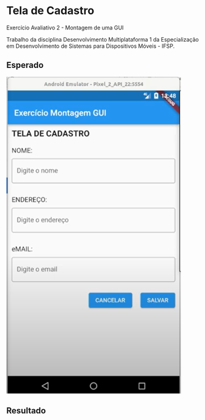 # Tela de Cadastro

Exercício Avaliativo 2 - Montagem de uma GUI

Trabalho da disciplina Desenvolvimento Multiplataforma 1 da Especialização em Desenvolvimento de
Sistemas para Dispositivos Móveis - IFSP.

## Esperado

![Enunciado](images/enunciado_flutter.png)

## Resultado
